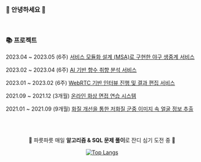 <!-- ### Hi there 👋   -->

### 🌼 안녕하세요 🌼 

<br>

<div>

<h3> 📚 프로젝트  </h3>

2023.04 ~ 2023.05 (6주) [서비스 모듈화 설계 (MSA)로 구현한 야구 생중계 서비스](https://github.com/yuuforest/BacktoBack)<br>

2023.02 ~ 2023.04 (6주) [AI 기반 향수 취향 분석 서비스](https://github.com/yuuforest/InCense)

2023.01 ~ 2023.02 (6주) [WebRTC 기반 인터뷰 진행 및 결과 편집 서비스](https://github.com/yuuforest/Intube)

2021.09 ~ 2021.12 (3개월) [온라인 화상 면접 연습 시스템](https://github.com/yuuforest/2021-GraduationProject)

2021.01 ~ 2021.09 (9개월) [화질 개선을 통한 저화질 군중 이미지 속 얼굴 정보 추출](https://github.com/yuuforest/2021-BIGDAS)

</div>

<br><br>

<div align=center>
  
🌱 파릇파릇 매일 <b>알고리즘 & SQL 문제 풀이</b>로 잔디 심기 도전 중 🌱

[![Top Langs](https://github-readme-stats.vercel.app/api/top-langs/?username=yuuforest&layout=compact)](https://github.com/yuuforest/github-readme-stats)

</div>

